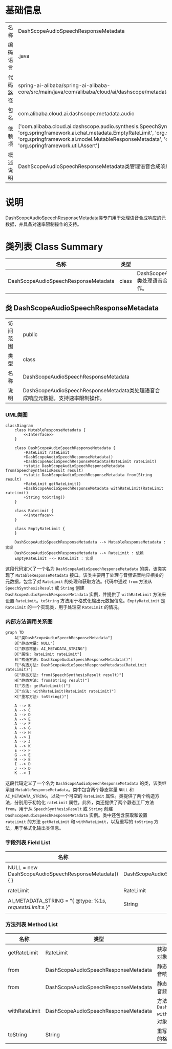 # 基础信息

|      |      |
|------|------|
| 名称 | DashScopeAudioSpeechResponseMetadata |
| 编码语言 | .java |
| 代码路径 | spring-ai-alibaba/spring-ai-alibaba-core/src/main/java/com/alibaba/cloud/ai/dashscope/metadata/audio/DashScopeAudioSpeechResponseMetadata.java |
| 包名 | com.alibaba.cloud.ai.dashscope.metadata.audio |
| 依赖项 | ['com.alibaba.cloud.ai.dashscope.audio.synthesis.SpeechSynthesisResult', 'org.springframework.ai.chat.metadata.EmptyRateLimit', 'org.springframework.ai.chat.metadata.RateLimit', 'org.springframework.ai.model.MutableResponseMetadata', 'org.springframework.lang.Nullable', 'org.springframework.util.Assert'] |
| 概述说明 | DashScopeAudioSpeechResponseMetadata类管理语音合成响应元数据，支持限速操作。 |

# 说明

DashScopeAudioSpeechResponseMetadata类专门用于处理语音合成响应的元数据，并具备对速率限制操作的支持。

# 类列表 Class Summary

| 名称   | 类型  | 说明 |
|-------|------|-------------|
| DashScopeAudioSpeechResponseMetadata | class | DashScopeAudioSpeechResponseMetadata类处理语音合成响应元数据，支持速率限制操作。 |



## 类 DashScopeAudioSpeechResponseMetadata

|      |      |
|------|------|
| 访问范围 | public |
| 类型 | class |
| 名称 | DashScopeAudioSpeechResponseMetadata |
| 说明 | DashScopeAudioSpeechResponseMetadata类处理语音合成响应元数据，支持速率限制操作。 |


### UML类图

```mermaid
classDiagram
    class MutableResponseMetadata {
        <<Interface>>
    }

    class DashScopeAudioSpeechResponseMetadata {
        -RateLimit rateLimit
        +DashScopeAudioSpeechResponseMetadata()
        +DashScopeAudioSpeechResponseMetadata(RateLimit rateLimit)
        +static DashScopeAudioSpeechResponseMetadata from(SpeechSynthesisResult result)
        +static DashScopeAudioSpeechResponseMetadata from(String result)
        +RateLimit getRateLimit()
        +DashScopeAudioSpeechResponseMetadata withRateLimit(RateLimit rateLimit)
        +String toString()
    }

    class RateLimit {
        <<Interface>>
    }

    class EmptyRateLimit {
    }

    DashScopeAudioSpeechResponseMetadata --> MutableResponseMetadata : 实现
    DashScopeAudioSpeechResponseMetadata --> RateLimit : 依赖
    EmptyRateLimit --> RateLimit : 实现
```

这段代码定义了一个名为 `DashScopeAudioSpeechResponseMetadata` 的类，该类实现了 `MutableResponseMetadata` 接口。该类主要用于处理与音频语音响应相关的元数据，包含了对 `RateLimit` 的处理和获取方法。代码中通过 `from` 方法从 `SpeechSynthesisResult` 或 `String` 创建 `DashScopeAudioSpeechResponseMetadata` 实例，并提供了 `withRateLimit` 方法来设置 `RateLimit`。`toString` 方法用于格式化输出元数据信息。`EmptyRateLimit` 是 `RateLimit` 的一个实现类，用于处理空 `RateLimit` 的情况。


### 内部方法调用关系图

```mermaid
graph TD
    A["类DashScopeAudioSpeechResponseMetadata"]
    B["静态常量: NULL"]
    C["静态常量: AI_METADATA_STRING"]
    D["属性: RateLimit rateLimit"]
    E["构造方法: DashScopeAudioSpeechResponseMetadata()"]
    F["构造方法: DashScopeAudioSpeechResponseMetadata(RateLimit rateLimit)"]
    G["静态方法: from(SpeechSynthesisResult result)"]
    H["静态方法: from(String result)"]
    I["方法: getRateLimit()"]
    J["方法: withRateLimit(RateLimit rateLimit)"]
    K["重写方法: toString()"]

    A --> B
    A --> C
    A --> D
    A --> E
    A --> F
    A --> G
    A --> H
    A --> I
    A --> J
    A --> K
    E --> F
    G --> E
    H --> E
    I --> D
    J --> D
    K --> I
```

这段代码定义了一个名为 `DashScopeAudioSpeechResponseMetadata` 的类，该类继承自 `MutableResponseMetadata`。类中包含两个静态常量 `NULL` 和 `AI_METADATA_STRING`，以及一个可空的 `RateLimit` 属性。类提供了两个构造方法，分别用于初始化 `rateLimit` 属性。此外，类还提供了两个静态工厂方法 `from`，用于从 `SpeechSynthesisResult` 或 `String` 创建 `DashScopeAudioSpeechResponseMetadata` 实例。类中还包含获取和设置 `rateLimit` 的方法 `getRateLimit` 和 `withRateLimit`，以及重写的 `toString` 方法，用于格式化输出类信息。

### 字段列表 Field List

| 名称  | 类型  | 说明 |
|-------|-------|------|
| NULL = new DashScopeAudioSpeechResponseMetadata() {	} | DashScopeAudioSpeechResponseMetadata | 定义了一个静态不可变的DashScopeAudioSpeechResponseMetadata空实例。 |
| rateLimit | RateLimit | 可空私有变量rateLimit，类型为RateLimit。 |
| AI_METADATA_STRING = "{ @type: %1$s, requestsLimit: %2$s }" | String | 定义常量字符串，包含类型和请求限制的元数据格式。 |

### 方法列表 Method List

| 名称  | 类型  | 说明 |
|-------|-------|------|
| getRateLimit | RateLimit | 获取速率限制，若为空则返回空速率限制对象。 |
| from | DashScopeAudioSpeechResponseMetadata | 静态方法从字符串创建DashScope音频语音响应元数据对象。 |
| from | DashScopeAudioSpeechResponseMetadata | 静态方法从语音合成结果创建DashScope音频响应元数据对象。 |
| withRateLimit | DashScopeAudioSpeechResponseMetadata | 方法`public DashScopeAudioSpeechResponseMetadata withRateLimit`设置速率限制并返回当前对象。 |
| toString | String | 重写toString方法，返回类名和速率限制的格式化字符串。 |




